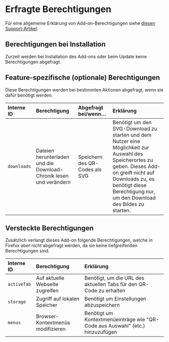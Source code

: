 # Erfragte Berechtigungen

Für eine allgemeine Erklärung von Add-on-Berechtigungen siehe [diesen Support-Artikel](https://support.mozilla.org/de/kb/berechtigungsdialoge-der-firefox-erweiterungen).

## Berechtigungen bei Installation

Zurzeit werden bei Installation des Add-ons oder beim Update keine Berechtigungen abgefragt.

## Feature-spezifische (optionale) Berechtigungen

Diese Berechtigungen werden bei bestimmten Aktionen abgefragt, wenn sie dafür benötigt werden.

| Interne ID  | Berechtigung                                                       | Abgefragt bei/wenn…            | Erklärung                                                                                                                                                                                                                               |
|:------------|:-------------------------------------------------------------------|:-------------------------------|:----------------------------------------------------------------------------------------------------------------------------------------------------------------------------------------------------------------------------------------|
| `downloads` | Dateien herunterladen und die Download-Chronik lesen und verändern | Speichern des QR-Codes als SVG | Benötigt um den SVG-Download zu starten und dem Nutzer eine Möglichkeit zur Auswahl des Speicherortes zu geben. Dieses Add-on greift nicht auf Downloads zu, es benötigt diese Berechtigung nur, um den Download des Bildes zu starten. |

## Versteckte Berechtigungen

Zusätzlich verlangt dieses Add-on folgende Berechtigungen, welche in Firefox aber nicht abgefragt werden, da sie keine tiefgreifenden Berechtigungen sind.

| Interne ID  | Berechtigung                      | Erklärung                                                                     |
|:------------|:----------------------------------|:------------------------------------------------------------------------------|
| `activeTab` | Auf aktuelle Webseite zugreifen   | Benötigt, um die URL des aktuellen Tabs für den QR-Code zu erhalten           |
| `storage`   | Zugriff auf lokalen Speicher      | Benötigt um Einstellungen abzuspeichern                                       |
| `menus`     | Browser-Kontextmenüs modifizieren | Benötigt um Kontextmenüeinträge wie "QR-Code aus Auswahl" (etc.) hinzuzufügen |
